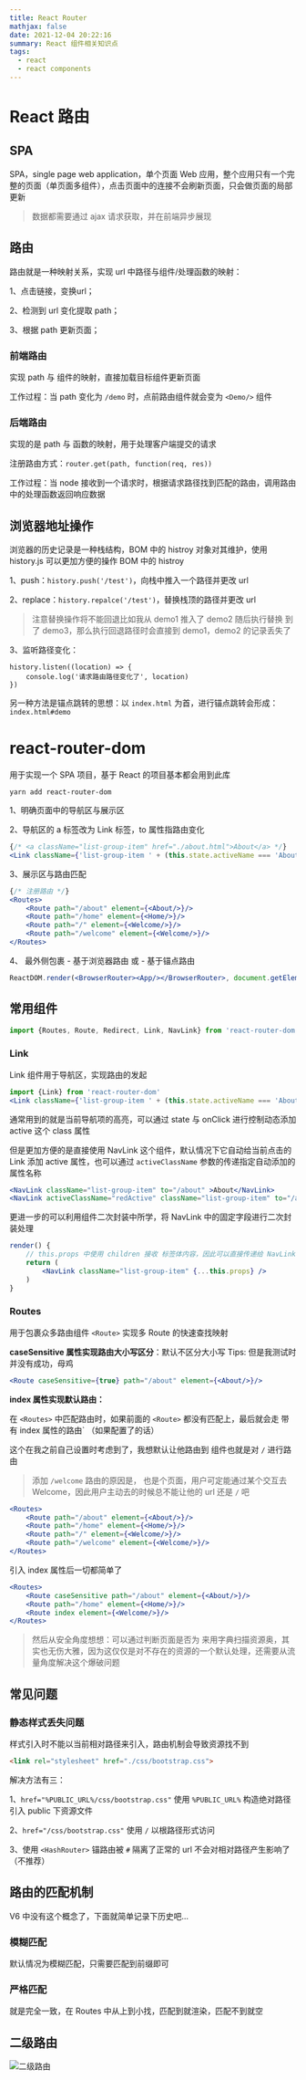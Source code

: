 ```yaml
---
title: React Router
mathjax: false
date: 2021-12-04 20:22:16
summary: React 组件相关知识点
tags:
  - react
  - react components
---
```

# React 路由

## SPA 

SPA，single page web application，单个页面 Web 应用，整个应用只有一个完整的页面（单页面多组件），点击页面中的连接不会刷新页面，只会做页面的局部更新
> 数据都需要通过 ajax 请求获取，并在前端异步展现

## 路由

路由就是一种映射关系，实现 url 中路径与组件/处理函数的映射：

1、点击链接，变换url；

2、检测到 url 变化提取 path；

3、根据 path 更新页面；

### 前端路由

实现 path 与 组件的映射，直接加载目标组件更新页面

工作过程：当 path 变化为 `/demo` 时，点前路由组件就会变为 `<Demo/>` 组件

### 后端路由

实现的是 path 与 函数的映射，用于处理客户端提交的请求

注册路由方式：`router.get(path, function(req, res))`

工作过程：当 node 接收到一个请求时，根据请求路径找到匹配的路由，调用路由中的处理函数返回响应数据

## 浏览器地址操作

浏览器的历史记录是一种栈结构，BOM 中的 histroy 对象对其维护，使用 history.js 可以更加方便的操作 BOM 中的 histroy

1、push：`history.push('/test')`，向栈中推入一个路径并更改 url

2、replace：`history.repalce('/test')`，替换栈顶的路径并更改 url
> 注意替换操作将不能回退比如我从 demo1 推入了 demo2 随后执行替换 到了 demo3，那么执行回退路径时会直接到 demo1，demo2 的记录丢失了

3、监听路径变化：
```javescript
history.listen((location) => {
    console.log('请求路由路径变化了', location)
})
```

另一种方法是锚点跳转的思想：以 `index.html` 为首，进行锚点跳转会形成：`index.html#demo`

# react-router-dom

用于实现一个 SPA 项目，基于 React 的项目基本都会用到此库

```shell
yarn add react-router-dom
```

1、明确页面中的导航区与展示区

2、导航区的 a 标签改为 Link 标签，to 属性指路由变化
```jsx
{/* <a className="list-group-item" href="./about.html">About</a> */}
<Link className={'list-group-item ' + (this.state.activeName === 'About' ? 'active' : '') } to="/about" onClick={this.setActive('About')}>About</Link>
```

3、展示区与路由匹配
```jsx
{/* 注册路由 */}
<Routes>
    <Route path="/about" element={<About/>}/>
    <Route path="/home" element={<Home/>}/>
    <Route path="/" element={<Welcome/>}/>
    <Route path="/welcome" element={<Welcome/>}/>
</Routes>
```

4、<App> 最外侧包裹 <BrowserRouter> - 基于浏览器路由 或 <HashRouter> - 基于锚点路由
```jsx
ReactDOM.render(<BrowserRouter><App/></BrowserRouter>, document.getElementById('root'))
```

## 常用组件

```jsx
import {Routes, Route, Redirect, Link, NavLink} from 'react-router-dom'
```

### Link

Link 组件用于导航区，实现路由的发起
```jsx
import {Link} from 'react-router-dom'
<Link className={'list-group-item ' + (this.state.activeName === 'About' ? 'active' : '') } to="/about" onClick={this.setActive('About')}>About</Link>
```

通常用到的就是当前导航项的高亮，可以通过 state 与 onClick 进行控制动态添加 active 这个 class 属性

但是更加方便的是直接使用 NavLink 这个组件，默认情况下它自动给当前点击的 Link 添加 active 属性，也可以通过 `activeClassName` 参数的传递指定自动添加的属性名称

```jsx
<NavLink className="list-group-item" to="/about" >About</NavLink>
<NavLink activeClassName="redActive" className="list-group-item" to="/about" >About</NavLink>
```

更进一步的可以利用组件二次封装中所学，将 NavLink 中的固定字段进行二次封装处理

```jsx
render() {
    // this.props 中使用 children 接收 标签体内容，因此可以直接传递给 NavLink 的child属性，完成二次封装的优秀对接
    return (
        <NavLink className="list-group-item" {...this.props} />
    )
}
```

### Routes
用于包裹众多路由组件 `<Route>` 实现多 Route 的快速查找映射

**caseSensitive 属性实现路由大小写区分**：默认不区分大小写
Tips: 但是我测试时并没有成功，母鸡
```jsx
<Route caseSensitive={true} path="/about" element={<About/>}/>
```

**index 属性实现默认路由：**

在 `<Routes>` 中匹配路由时，如果前面的 `<Route>` 都没有匹配上，最后就会走 带有 index 属性的路由` （如果配置了的话）

这个在我之前自己设置时考虑到了，我想默认让他路由到 <Welcome/> 组件也就是对 `/` 进行路由
> 添加 `/welcome` 路由的原因是，<Welcome/> 也是个页面，用户可定能通过某个交互去 Welcome，因此用户主动去的时候总不能让他的 url 还是 `/` 吧
```jsx
<Routes>
    <Route path="/about" element={<About/>}/>
    <Route path="/home" element={<Home/>}/>
    <Route path="/" element={<Welcome/>}/>
    <Route path="/welcome" element={<Welcome/>}/>
</Routes>
```

引入 index 属性后一切都简单了
```jsx
<Routes>
    <Route caseSensitive path="/about" element={<About/>}/>
    <Route path="/home" element={<Home/>}/>
    <Route index element={<Welcome/>}/>
</Routes>
```
> 然后从安全角度想想：可以通过判断页面是否为 <Welcome/> 来用字典扫描资源奥，其实也无伤大雅，因为这仅仅是对不存在的资源的一个默认处理，还需要从流量角度解决这个爆破问题

## 常见问题

### 静态样式丢失问题

样式引入时不能以当前相对路径来引入，路由机制会导致资源找不到
```html
<link rel="stylesheet" href="./css/bootstrap.css">
```

解决方法有三：

1、`href="%PUBLIC_URL%/css/bootstrap.css"` 使用 `%PUBLIC_URL%` 构造绝对路径引入 public 下资源文件

2、`href="/css/bootstrap.css"` 使用 `/` 以根路径形式访问

3、使用 `<HashRouter>` 锚路由被 `#` 隔离了正常的 url 不会对相对路径产生影响了（不推荐）

## 路由的匹配机制

V6 中没有这个概念了，下面就简单记录下历史吧...

### 模糊匹配

默认情况为模糊匹配，只需要匹配到前缀即可

### 严格匹配

就是完全一致，在 Routes 中从上到小找，匹配到就渲染，匹配不到就空

## 二级路由

![二级路由](https://gitee.com/Butterflier/pictures/raw/master/20211204213135.png)
